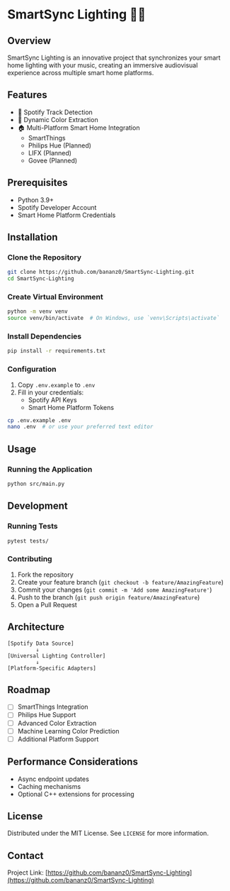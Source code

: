 # SmartSync Lighting 🎵💡

## Overview

SmartSync Lighting is an innovative project that synchronizes your smart home lighting with your music, creating an immersive audiovisual experience across multiple smart home platforms.

## Features

- 🎵 Spotify Track Detection
- 🌈 Dynamic Color Extraction
- 🏠 Multi-Platform Smart Home Integration
  - SmartThings
  - Philips Hue (Planned)
  - LIFX (Planned)
  - Govee (Planned)

## Prerequisites

- Python 3.9+
- Spotify Developer Account
- Smart Home Platform Credentials

## Installation

### Clone the Repository

```bash
git clone https://github.com/bananz0/SmartSync-Lighting.git
cd SmartSync-Lighting
```

### Create Virtual Environment

```bash
python -m venv venv
source venv/bin/activate  # On Windows, use `venv\Scripts\activate`
```

### Install Dependencies

```bash
pip install -r requirements.txt
```

### Configuration

1. Copy `.env.example` to `.env`
2. Fill in your credentials:
   - Spotify API Keys
   - Smart Home Platform Tokens

```bash
cp .env.example .env
nano .env  # or use your preferred text editor
```

## Usage

### Running the Application

```bash
python src/main.py
```

## Development

### Running Tests

```bash
pytest tests/
```

### Contributing

1. Fork the repository
2. Create your feature branch (`git checkout -b feature/AmazingFeature`)
3. Commit your changes (`git commit -m 'Add some AmazingFeature'`)
4. Push to the branch (`git push origin feature/AmazingFeature`)
5. Open a Pull Request

## Architecture

```
[Spotify Data Source]
         ↓
[Universal Lighting Controller]
         ↓
[Platform-Specific Adapters]
```

## Roadmap

- [ ] SmartThings Integration
- [ ] Philips Hue Support
- [ ] Advanced Color Extraction
- [ ] Machine Learning Color Prediction
- [ ] Additional Platform Support

## Performance Considerations

- Async endpoint updates
- Caching mechanisms
- Optional C++ extensions for processing

## License

Distributed under the MIT License. See `LICENSE` for more information.

## Contact


Project Link: [https://github.com/bananz0/SmartSync-Lighting](https://github.com/bananz0/SmartSync-Lighting)